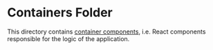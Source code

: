# Containers Folder

This directory contains [container components](https://medium.com/@dan_abramov/smart-and-dumb-components-7ca2f9a7c7d0), i.e. React components responsible for the logic of the application.
